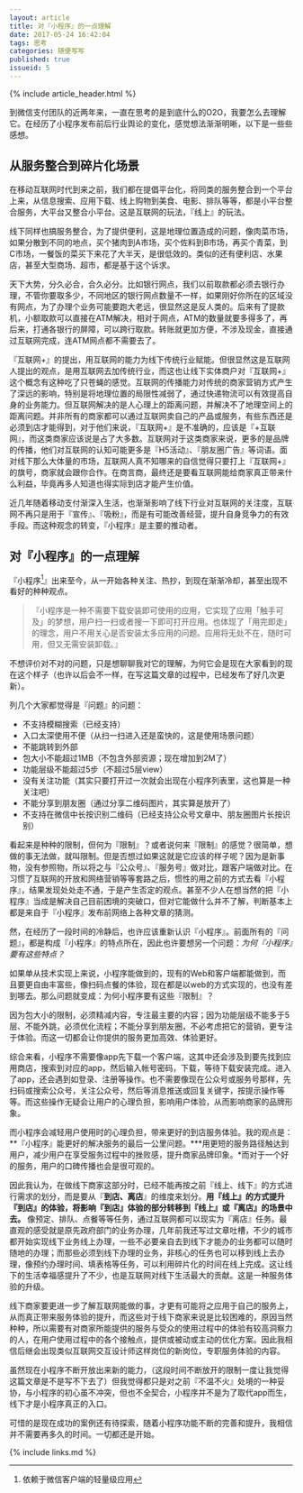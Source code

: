 ```yaml
---
layout: article
title: 对『小程序』的一点理解
date: 2017-05-24 16:42:04
tags: 思考
categories: 随便写写
published: true
issueid: 5
---
```


{% include article_header.html %}

到微信支付团队的近两年来，一直在思考的是到底什么的O2O，我要怎么去理解它。在经历了小程序发布前后行业舆论的变化，感觉想法渐渐明晰，以下是一些些感想。

## 从服务整合到碎片化场景

在移动互联网时代到来之前，我们都在提倡平台化，将同类的服务整合到一个平台上来，从信息搜索、应用下载、线上购物到美食、电影、排队等等，都是小平台整合服务，大平台又整合小平台。这是互联网的玩法，『线上』的玩法。

线下同样也搞服务整合，为了提供便利，这是地理位置造成的问题，像肉菜市场，如果分散到不同的地点，买个猪肉到A市场，买个佐料到B市场，再买个青菜，到C市场，一餐饭的菜买下来花了大半天，是很低效的。类似的还有便利店、水果店，甚至大型商场、超市，都是基于这个诉求。

天下大势，分久必合，合久必分。比如银行网点，我们以前取款都必须去银行办理，不管你要取多少，不同地区的银行网点数量不一样，如果刚好你所在的区域没有网点，为了办理个业务可能要跑大老远，很显然这是反人类的。后来有了提款机，小额取款可以直接在ATM解决，相对于网点，ATM的数量就要多得多了，再后来，打通各银行的屏障，可以跨行取款。转账就更加方便，不涉及现金，直接通过互联网完成，连ATM网点都不需要去了。

『互联网+』的提出，用互联网的能力为线下传统行业赋能。但很显然这是互联网人提出的观点，是用互联网去加传统行业，而这也让线下实体商户对『互联网+』这个概念有这种吃了只苍蝇的感觉。互联网的传播能力对传统的商家营销方式产生了深远的影响，特别是将地理位置的局限性减弱了，通过快递物流可以有效提高自身的业务能力。但互联网解决的是人心理上的距离问题，并解决不了地理空间上的距离问题。并非所有的商家都可以通过互联网卖自己的产品或服务，有些东西还是必须到店才能得到，对于他们来说，『互联网+』是不准确的，应该是『+互联网』，而这类商家应该说是占了大多数。互联网对于这类商家来说，更多的是品牌的传播，他们对互联网的认知可能更多是『H5活动』、『朋友圈广告』等词语。面对线下那么大体量的市场，互联网人真不知哪来的自信觉得只要打上『互联网+』的旗号，商家就会跟你合作。在商言商，最终还是要看互联网能给商家真正带来什么利益，毕竟再多人知道也得实际到店才能产生价值。

近几年随着移动支付渐深入生活，也渐渐影响了线下行业对互联网的关注度，互联网不再只是用于『宣传』、『吸粉』，而是有可能改善经营，提升自身竞争力的有效手段。而这种观念的转变，『小程序』是主要的推动者。

## 对『小程序』的一点理解

『小程序[^1]』出来至今，从一开始各种关注、热抄，到现在渐渐冷却，甚至出现不看好的种种观点。

> 『小程序是一种不需要下载安装即可使用的应用，它实现了应用「触手可及」的梦想，用户扫一扫或者搜一下即可打开应用。也体现了「用完即走」的理念，用户不用关心是否安装太多应用的问题。应用将无处不在，随时可用，但又无需安装卸载。』

不想评价对不对的问题，只是想聊聊我对它的理解，为何它会是现在大家看到的现在这个样子（也许以后会不一样，在写这篇文章的过程中，已经发布了好几次更新）。

列几个大家都觉得是『问题』的问题：

* 不支持模糊搜索（已经支持）
* 入口太深使用不便（从扫一扫进入还是蛮快的，这是使用场景问题）
* 不能跳转到外部
* 包大小不能超过1MB（不包含外部资源；现在增加到2M了）
* 功能层级不能超过5步（不超过5层view）
* 没有关注功能（其实只要打开过一次就会出现在小程序列表里，这也算是一种关注吧）
* 不能分享到朋友圈（通过分享二维码图片，其实算是放开了）
* 不支持在微信中长按识别二维码（已经支持公众号文章中、朋友圈图片长按识别）

看起来是种种的限制，但何为『限制』？或者说何来『限制』的感觉？很简单，想做的事无法做，就叫限制。但是否想过如果这就是它应该的样子呢？因为是新事物，没有参照物，所以将之与『公众号』、『服务号』做对比，跟客户端做对比。在习惯了互联网的开放和网络营销等等套路之后，惯性的用之前的方式去看『小程序』，结果发现处处走不通，于是产生否定的观点。甚至不少人在想当然的把『小程序』当成是解决自己目前困境的突破口，但对它能做什么并不了解，判断基本上都是来自于『小程序』发布前网络上各种文章的猜测。

然，在经历了一段时间的冷静后，也许应该重新认识『小程序』。前面所有的『问题』，都是构成『小程序』的特点所在，因此也许要想另一个问题：*为何『小程序』要有这些特点？* 

如果单从技术实现上来说，小程序能做到的，现有的Web和客户端都能做到，而且要更自由丰富些，像扫码点餐的体验，现在都是以web的方式实现的，也没有差到哪去。那么问题就变成：为何小程序要有这些『限制』？

因为包大小的限制，必须精减内容，专注最主要的内容；因为功能层级不能多于5层、不能外跳，必须优化流程；不能分享到朋友圈，不必考虑把它的营销，更专注于体验。而这一切都会让你提供的服务更加高效、体验更好。

综合来看，小程序不需要像app先下载一个客户端，这其中还会涉及到要先找到应用商店，搜索到对应的app，然后输入帐号密码，下载，等待下载安装完成。进入了app，还会遇到如登录、注册等操作。也不需要像现在公众号或服务号那样，先扫码或搜索公众号，关注公众号，然后等消息推送或回复关键字，按提示操作等等。而这些操作无疑会让用户的心理负担，影响用户体验，从而影响商家的品牌形象。

而小程序会减轻用户使用时的心理负担，带来更好的到店服务体验。我的观点是：**『小程序』能更好的解决服务的最后一公里问题。***用更短的服务路径触达到用户，减少用户在享受服务过程中的挫败感，提升商家品牌印象。*而对于一个好的服务，用户的口碑传播也会是很可观的。

因此我认为，在做线下商家这部分时，已经不能再按之前『线上、线下』的方式进行需求的划分，而是要从『**到店、离店**』的维度来划分。**用『线上』的方式提升『到店』的体验，将影响『到店』体验的部分转移到『线上』或『离店』的场景中去。** 像预定、排队、点餐等等任务，通过互联网都可以现实为『离店』任务。最直观的感受就是原先政府部门的业务办理，几年前我还写过文章吐槽，不少的城市都开始实现线下业务线上办理，一些不必要亲自去到线下才能办的业务都可以随时随地的办理；而那些必须到线下办理的业务，非核心的任务也可以移到线上去办理，像预约办理时间、填表格等任务，可以利用碎片化的时间在线上完成。这让线下的生活幸福感提升了不少，也是互联网对线下生活最大的贡献。这是一种服务体验的升级。

线下商家要更进一步了解互联网能做的事，才更有可能将之应用于自己的服务上，从而真正带来服务体验的提升，而这些对于线下商家来说是比较困难的，原因当然种种，所以需要有对商家所能提供的服务与受众的使用过程中的体验有较高洞察力的人，在用户使用过程中的各个接触点，提供或被动或主动的优化方案。因此我相信后继会出现类似互联网交互设计师这样岗位的新岗位，专职服务体验的内容。

虽然现在小程序不断开放出来新的能力，（这段时间不断放开的限制一度让我觉得这篇文章是不是写不下去了）但我觉得都只是对之前『不温不火』处境的一种妥协，与小程序的初心虽不冲突，但也不全契合，小程序并不是为了取代app而生，线下才是小程序真正的入口。

可惜的是现在成功的案例还有待探索，随着小程序功能不断的完善和提升，我相信并不需要再多久的时间。一切都还是开始。

[^1]:   依赖于微信客户端的轻量级应用

{% include links.md %}